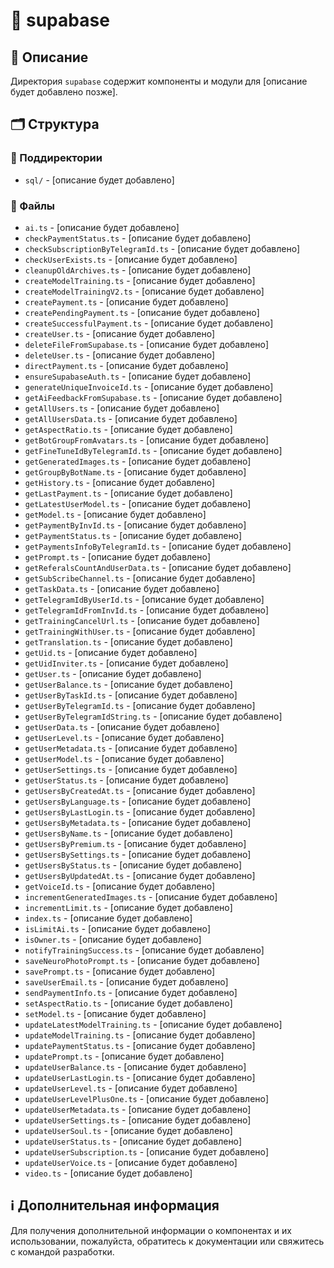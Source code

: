 # 📁 supabase

## 📝 Описание
Директория `supabase` содержит компоненты и модули для [описание будет добавлено позже].

## 🗂️ Структура

### 📂 Поддиректории

- `sql/` - [описание будет добавлено]

### 📄 Файлы

- `ai.ts` - [описание будет добавлено]
- `checkPaymentStatus.ts` - [описание будет добавлено]
- `checkSubscriptionByTelegramId.ts` - [описание будет добавлено]
- `checkUserExists.ts` - [описание будет добавлено]
- `cleanupOldArchives.ts` - [описание будет добавлено]
- `createModelTraining.ts` - [описание будет добавлено]
- `createModelTrainingV2.ts` - [описание будет добавлено]
- `createPayment.ts` - [описание будет добавлено]
- `createPendingPayment.ts` - [описание будет добавлено]
- `createSuccessfulPayment.ts` - [описание будет добавлено]
- `createUser.ts` - [описание будет добавлено]
- `deleteFileFromSupabase.ts` - [описание будет добавлено]
- `deleteUser.ts` - [описание будет добавлено]
- `directPayment.ts` - [описание будет добавлено]
- `ensureSupabaseAuth.ts` - [описание будет добавлено]
- `generateUniqueInvoiceId.ts` - [описание будет добавлено]
- `getAiFeedbackFromSupabase.ts` - [описание будет добавлено]
- `getAllUsers.ts` - [описание будет добавлено]
- `getAllUsersData.ts` - [описание будет добавлено]
- `getAspectRatio.ts` - [описание будет добавлено]
- `getBotGroupFromAvatars.ts` - [описание будет добавлено]
- `getFineTuneIdByTelegramId.ts` - [описание будет добавлено]
- `getGeneratedImages.ts` - [описание будет добавлено]
- `getGroupByBotName.ts` - [описание будет добавлено]
- `getHistory.ts` - [описание будет добавлено]
- `getLastPayment.ts` - [описание будет добавлено]
- `getLatestUserModel.ts` - [описание будет добавлено]
- `getModel.ts` - [описание будет добавлено]
- `getPaymentByInvId.ts` - [описание будет добавлено]
- `getPaymentStatus.ts` - [описание будет добавлено]
- `getPaymentsInfoByTelegramId.ts` - [описание будет добавлено]
- `getPrompt.ts` - [описание будет добавлено]
- `getReferalsCountAndUserData.ts` - [описание будет добавлено]
- `getSubScribeChannel.ts` - [описание будет добавлено]
- `getTaskData.ts` - [описание будет добавлено]
- `getTelegramIdByUserId.ts` - [описание будет добавлено]
- `getTelegramIdFromInvId.ts` - [описание будет добавлено]
- `getTrainingCancelUrl.ts` - [описание будет добавлено]
- `getTrainingWithUser.ts` - [описание будет добавлено]
- `getTranslation.ts` - [описание будет добавлено]
- `getUid.ts` - [описание будет добавлено]
- `getUidInviter.ts` - [описание будет добавлено]
- `getUser.ts` - [описание будет добавлено]
- `getUserBalance.ts` - [описание будет добавлено]
- `getUserByTaskId.ts` - [описание будет добавлено]
- `getUserByTelegramId.ts` - [описание будет добавлено]
- `getUserByTelegramIdString.ts` - [описание будет добавлено]
- `getUserData.ts` - [описание будет добавлено]
- `getUserLevel.ts` - [описание будет добавлено]
- `getUserMetadata.ts` - [описание будет добавлено]
- `getUserModel.ts` - [описание будет добавлено]
- `getUserSettings.ts` - [описание будет добавлено]
- `getUserStatus.ts` - [описание будет добавлено]
- `getUsersByCreatedAt.ts` - [описание будет добавлено]
- `getUsersByLanguage.ts` - [описание будет добавлено]
- `getUsersByLastLogin.ts` - [описание будет добавлено]
- `getUsersByMetadata.ts` - [описание будет добавлено]
- `getUsersByName.ts` - [описание будет добавлено]
- `getUsersByPremium.ts` - [описание будет добавлено]
- `getUsersBySettings.ts` - [описание будет добавлено]
- `getUsersByStatus.ts` - [описание будет добавлено]
- `getUsersByUpdatedAt.ts` - [описание будет добавлено]
- `getVoiceId.ts` - [описание будет добавлено]
- `incrementGeneratedImages.ts` - [описание будет добавлено]
- `incrementLimit.ts` - [описание будет добавлено]
- `index.ts` - [описание будет добавлено]
- `isLimitAi.ts` - [описание будет добавлено]
- `isOwner.ts` - [описание будет добавлено]
- `notifyTrainingSuccess.ts` - [описание будет добавлено]
- `saveNeuroPhotoPrompt.ts` - [описание будет добавлено]
- `savePrompt.ts` - [описание будет добавлено]
- `saveUserEmail.ts` - [описание будет добавлено]
- `sendPaymentInfo.ts` - [описание будет добавлено]
- `setAspectRatio.ts` - [описание будет добавлено]
- `setModel.ts` - [описание будет добавлено]
- `updateLatestModelTraining.ts` - [описание будет добавлено]
- `updateModelTraining.ts` - [описание будет добавлено]
- `updatePaymentStatus.ts` - [описание будет добавлено]
- `updatePrompt.ts` - [описание будет добавлено]
- `updateUserBalance.ts` - [описание будет добавлено]
- `updateUserLastLogin.ts` - [описание будет добавлено]
- `updateUserLevel.ts` - [описание будет добавлено]
- `updateUserLevelPlusOne.ts` - [описание будет добавлено]
- `updateUserMetadata.ts` - [описание будет добавлено]
- `updateUserSettings.ts` - [описание будет добавлено]
- `updateUserSoul.ts` - [описание будет добавлено]
- `updateUserStatus.ts` - [описание будет добавлено]
- `updateUserSubscription.ts` - [описание будет добавлено]
- `updateUserVoice.ts` - [описание будет добавлено]
- `video.ts` - [описание будет добавлено]

## ℹ️ Дополнительная информация

Для получения дополнительной информации о компонентах и их использовании, пожалуйста, обратитесь к документации или свяжитесь с командой разработки.
